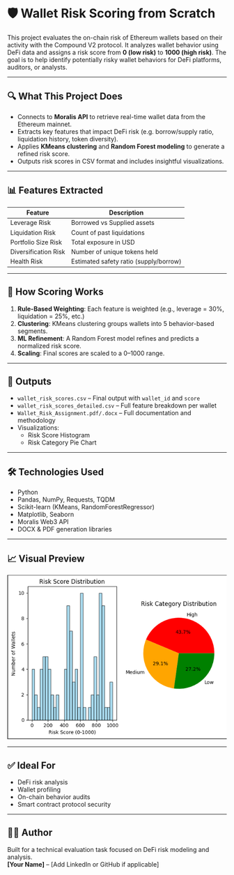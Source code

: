 # 🛡️ Wallet Risk Scoring from Scratch

This project evaluates the on-chain risk of Ethereum wallets based on their activity with the Compound V2 protocol. It analyzes wallet behavior using DeFi data and assigns a risk score from **0 (low risk)** to **1000 (high risk)**. The goal is to help identify potentially risky wallet behaviors for DeFi platforms, auditors, or analysts.

---

## 🔍 What This Project Does

- Connects to **Moralis API** to retrieve real-time wallet data from the Ethereum mainnet.
- Extracts key features that impact DeFi risk (e.g. borrow/supply ratio, liquidation history, token diversity).
- Applies **KMeans clustering** and **Random Forest modeling** to generate a refined risk score.
- Outputs risk scores in CSV format and includes insightful visualizations.

---

## 📊 Features Extracted

| Feature               | Description                                 |
|-----------------------|---------------------------------------------|
| Leverage Risk         | Borrowed vs Supplied assets                 |
| Liquidation Risk      | Count of past liquidations                  |
| Portfolio Size Risk   | Total exposure in USD                       |
| Diversification Risk  | Number of unique tokens held                |
| Health Risk           | Estimated safety ratio (supply/borrow)      |

---

## 🧠 How Scoring Works

1. **Rule-Based Weighting**: Each feature is weighted (e.g., leverage = 30%, liquidation = 25%, etc.)
2. **Clustering**: KMeans clustering groups wallets into 5 behavior-based segments.
3. **ML Refinement**: A Random Forest model refines and predicts a normalized risk score.
4. **Scaling**: Final scores are scaled to a 0–1000 range.

---

## 📁 Outputs

- `wallet_risk_scores.csv` – Final output with `wallet_id` and `score`
- `wallet_risk_scores_detailed.csv` – Full feature breakdown per wallet
- `Wallet_Risk_Assignment.pdf/.docx` – Full documentation and methodology
- Visualizations:
  - Risk Score Histogram
  - Risk Category Pie Chart

---

## 🛠️ Technologies Used

- Python
- Pandas, NumPy, Requests, TQDM
- Scikit-learn (KMeans, RandomForestRegressor)
- Matplotlib, Seaborn
- Moralis Web3 API
- DOCX & PDF generation libraries

---

## 📈 Visual Preview

![Risk Visualization](https://github.com/rajputshivamsingh510/Wallet-Risk-Analyzer/blob/3063389a75acc0b323cfef7338f2cf888b121b8f/Screenshot%202025-07-26%20162706.png)

---

## ✅ Ideal For

- DeFi risk analysis
- Wallet profiling
- On-chain behavior audits
- Smart contract protocol security

---

## 👨‍💻 Author

Built for a technical evaluation task focused on DeFi risk modeling and analysis.  
**[Your Name]** – [Add LinkedIn or GitHub if applicable]

